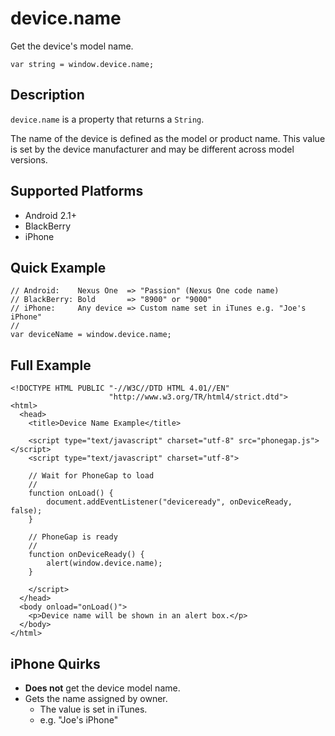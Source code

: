 device.name
===========

Get the device's model name.

    var string = window.device.name;
    
Description
-----------

`device.name` is a property that returns a `String`. 

The name of the device is defined as the model or product name. This value is set by the device manufacturer and may be different across model versions.

Supported Platforms
-------------------

- Android 2.1+
- BlackBerry
- iPhone

Quick Example
-------------

    // Android:    Nexus One  => "Passion" (Nexus One code name)
    // BlackBerry: Bold       => "8900" or "9000"
    // iPhone:     Any device => Custom name set in iTunes e.g. "Joe's iPhone"
    //
    var deviceName = window.device.name;

Full Example
------------

    <!DOCTYPE HTML PUBLIC "-//W3C//DTD HTML 4.01//EN"
                          "http://www.w3.org/TR/html4/strict.dtd">
    <html>
      <head>
        <title>Device Name Example</title>

        <script type="text/javascript" charset="utf-8" src="phonegap.js"></script>
        <script type="text/javascript" charset="utf-8">

        // Wait for PhoneGap to load
        //
        function onLoad() {
            document.addEventListener("deviceready", onDeviceReady, false);
        }

        // PhoneGap is ready
        //
        function onDeviceReady() {
            alert(window.device.name);
        }

        </script>
      </head>
      <body onload="onLoad()">
        <p>Device name will be shown in an alert box.</p>
      </body>
    </html>
    
iPhone Quirks
-------------

- __Does not__ get the device model name.
- Gets the name assigned by owner.
    - The value is set in iTunes.
    - e.g. "Joe's iPhone"